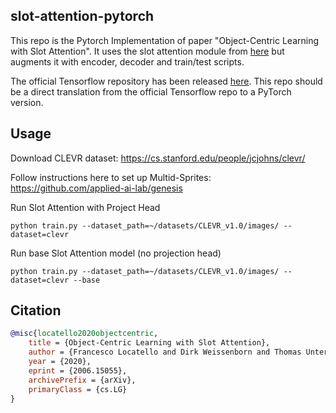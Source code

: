 ## slot-attention-pytorch
 This repo is the Pytorch Implementation of paper "Object-Centric Learning with Slot Attention". It uses the slot attention module from [here](https://github.com/lucidrains/slot-attention) but augments it with encoder, decoder and train/test scripts.

 The official Tensorflow repository has been released <a href="https://github.com/google-research/google-research/tree/master/slot_attention">here</a>. This repo should be a direct translation from the official Tensorflow repo to a PyTorch version.

## Usage

Download CLEVR dataset: https://cs.stanford.edu/people/jcjohns/clevr/

Follow instructions here to set up Multid-Sprites: https://github.com/applied-ai-lab/genesis

Run Slot Attention with Project Head

```
python train.py --dataset_path=~/datasets/CLEVR_v1.0/images/ --dataset=clevr
```

Run base Slot Attention model (no projection head)

```
python train.py --dataset_path=~/datasets/CLEVR_v1.0/images/ --dataset=clevr --base
```

## Citation

```bibtex
@misc{locatello2020objectcentric,
    title = {Object-Centric Learning with Slot Attention},
    author = {Francesco Locatello and Dirk Weissenborn and Thomas Unterthiner and Aravindh Mahendran and Georg Heigold and Jakob Uszkoreit and Alexey Dosovitskiy and Thomas Kipf},
    year = {2020},
    eprint = {2006.15055},
    archivePrefix = {arXiv},
    primaryClass = {cs.LG}
}
```
